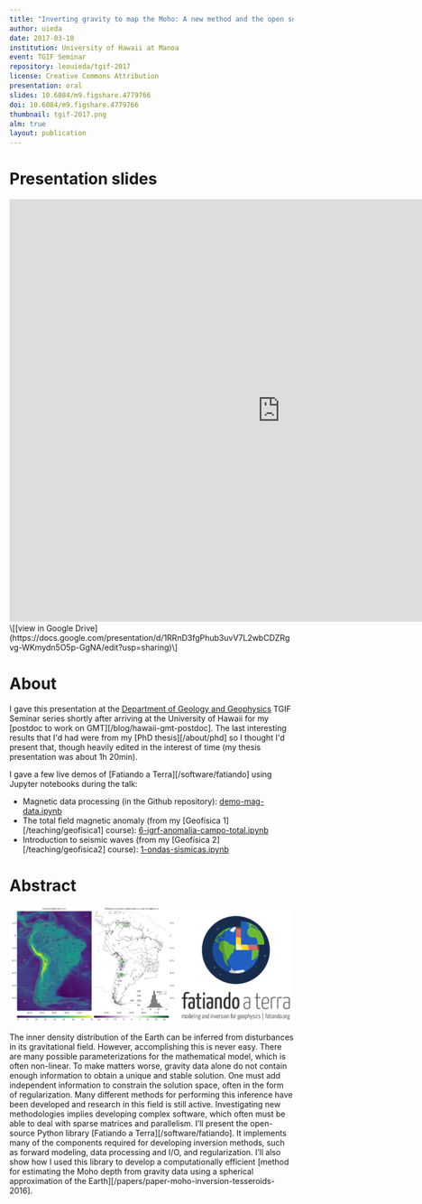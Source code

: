 ```yaml
---
title: "Inverting gravity to map the Moho: A new method and the open source software that made it possible"
author: uieda
date: 2017-03-10
institution: University of Hawaii at Manoa
event: TGIF Seminar
repository: leouieda/tgif-2017
license: Creative Commons Attribution
presentation: oral
slides: 10.6084/m9.figshare.4779766
doi: 10.6084/m9.figshare.4779766
thumbnail: tgif-2017.png
alm: true
layout: publication
---
```


# Presentation slides

<div class="embed-responsive embed-responsive-4by3">
<iframe src="https://docs.google.com/presentation/d/1RRnD3fgPhub3uvV7L2wbCDZRgvg-WKmydn5O5p-GgNA/embed?start=false&loop=false&delayms=60000" frameborder="0" width="960" height="749" allowfullscreen="true" mozallowfullscreen="true" webkitallowfullscreen="true"></iframe>
</div>
\[[view in Google Drive](https://docs.google.com/presentation/d/1RRnD3fgPhub3uvV7L2wbCDZRgvg-WKmydn5O5p-GgNA/edit?usp=sharing)\]

# About

I gave this presentation at the
[Department of Geology and Geophysics](http://www.soest.hawaii.edu/GG/index.html)
TGIF Seminar series shortly after arriving at
the University of Hawaii
for my [postdoc to work on GMT][/blog/hawaii-gmt-postdoc].
The last interesting results that I'd had were from my [PhD thesis][/about/phd]
so I thought I'd present that, though heavily edited in the interest of time
(my thesis presentation was about 1h 20min).

I gave a few live demos of [Fatiando a Terra][/software/fatiando] using Jupyter
notebooks during the talk:

* Magnetic data processing (in the Github repository):
  [demo-mag-data.ipynb](http://nbviewer.jupyter.org/github/leouieda/tgif-2017/blob/master/demo-mag-data.ipynb)
* The total field magnetic anomaly (from my [Geofísica 1][/teaching/geofisica1] course):
  [6-igrf-anomalia-campo-total.ipynb](http://nbviewer.ipython.org/github/leouieda/geofisica1/blob/2015/notebooks/6-igrf-anomalia-campo-total.ipynb)
* Introduction to seismic waves (from my [Geofísica 2][/teaching/geofisica2] course): [1-ondas-sismicas.ipynb](http://nbviewer.ipython.org/github/leouieda/geofisica2/blob/2016/notebooks/1-ondas-sismicas.ipynb)


# Abstract

![](/images/tgif-2017-flyer-image.png)

The inner density distribution of the Earth can be inferred from disturbances
in its gravitational field. However, accomplishing this is never easy. There
are many possible parameterizations for the mathematical model, which is often
non-linear. To make matters worse, gravity data alone do not contain enough
information to obtain a unique and stable solution. One must add independent
information to constrain the solution space, often in the form of
regularization. Many different methods for performing this inference have been
developed and research in this field is still active. Investigating new
methodologies implies developing complex software, which often must be able to
deal with sparse matrices and parallelism. I’ll present the open-source Python
library [Fatiando a Terra][/software/fatiando]. It implements many of the
components required for developing inversion methods, such as forward modeling,
data processing and I/O, and regularization. I’ll also show how I used this
library to develop a computationally efficient [method for estimating the Moho
depth from gravity data using a spherical approximation of the
Earth][/papers/paper-moho-inversion-tesseroids-2016].

